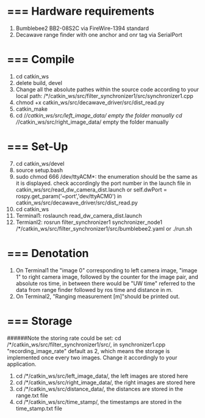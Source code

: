 ===
Hardware requirements
====
1. Bumblebee2 BB2-08S2C
via FireWire-1394 standard
2. Decawave range finder with one anchor and onr tag
via SerialPort

===
Compile
===
1. cd catkin_ws
2. delete build, devel
3. Change all the absolute pathes within the source code according to your local path: /*/catkin_ws/src/filter_synchronizer1/src/synchronizer1.cpp
4. chmod +x catkin_ws/src/decawave_driver/src/dist_read.py
5. catkin_make
6. cd /*/catkin_ws/src/left_image_data/ 
   empty the folder manually
   cd /*/catkin_ws/src/right_image_data/ 
   empty the folder manually

===
Set-Up
===
7. cd catkin_ws/devel
8. source setup.bash
9. sudo chmod 666 /dev/ttyACM*: the enumeration should be the same as it is displayed.
check accordingly the port number in the launch file <param name="port" value="/dev/ttyACM0" type="string"/> in catkin_ws/src/read_dw_camera_dist.launch 
or
self.dwPort = rospy.get_param('~port','dev/ttyACM0') in catkin_ws/src/decawave_driver/src/dist_read.py
10. cd catkin_ws
11. Terminal1: roslaunch read_dw_camera_dist.launch
12. Termianl2: rosrun filter_synchronizer1 synchronizer_node1 /*/catkin_ws/src/filter_synchronizer1/src/bumblebee2.yaml
or 
./run.sh

===
Denotation
===
1. On Terminal1 the "image 0" corresponding to left camera image, "image 1" to right camera image, followed by the counter for the image pair, and absolute ros time, in between there would be "UW time" referred to the data from range finder followed by ros time and distance in m.
2. On Terminal2, "Ranging measurement [m]"should be printed out.

===
Storage
===
######Note the storing rate could be set:
cd /*/catkin_ws/src/filter_synchronizer1/src/, in synchronizer1.cpp "recording_image_rate" default as 2, which means the storage is implemented once every two images. Change it accordingly to  your application.

1. cd /*/catkin_ws/src/left_image_data/, the left images are stored here
2. cd /*/catkin_ws/src/right_image_data/, the right images are stored here
3. cd /*/catkin_ws/src/distance_data/, the distances are stored in the range.txt file
4. cd /*/catkin_ws/src/time_stamp/, the timestamps are stored in the time_stamp.txt file
